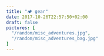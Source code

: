 ```yaml
---
title: "🏕 gear"
date: 2017-10-26T22:57:50+02:00
draft: false
pictures: [
  "/random/misc_adventures.jpg",
  "/random/misc_adventures_bag.jpg"
]
---
```

